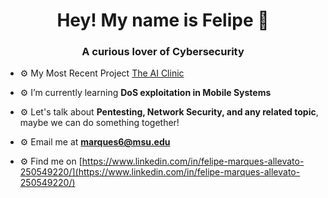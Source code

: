 <h1 align="center">Hey! My name is Felipe 👾</h1>
<h3 align="center">A curious lover of Cybersecurity</h3>

- ⚙️ My Most Recent Project [The AI Clinic](https://github.com/Y0uk1tsun3/diagnosis_app)

- ⚙️ I’m currently learning **DoS exploitation in Mobile Systems**

- ⚙️ Let's talk about **Pentesting, Network Security, and any related topic**, maybe we can do something together!

- ⚙️ Email me at **marques6@msu.edu**

- ⚙️ Find me on [https://www.linkedin.com/in/felipe-marques-allevato-250549220/](https://www.linkedin.com/in/felipe-marques-allevato-250549220/)
